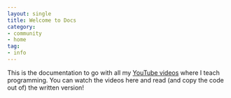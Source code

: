 ```yaml
---
layout: single
title: Welcome to Docs
category:
- community
- home
tag:
- info
---
```


This is the documentation to go with all my [YouTube videos](https://www.youtube.com/channel/UCAx4nmhI7S1RcPiaG-Uw0tg) where I teach programming. You can watch the videos here and read (and copy the code out of) the written version!

